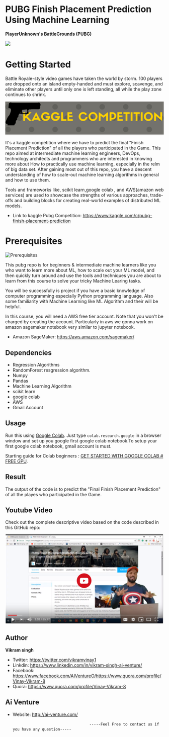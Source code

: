 # PUBG Finish Placement Prediction Using Machine Learning
<b>PlayerUnknown's BattleGrounds (PUBG)</b>

![](https://storage.googleapis.com/kaggle-media/competitions/PUBG/PUBG%20Inlay.jpg)



# Getting Started

Battle Royale-style video games have taken the world by storm. 100 players are dropped onto an island empty-handed and must explore, 
scavenge, and eliminate other players until only one is left standing, all while the play zone continues to shrink.

![Kaggle Image](https://raw.githubusercontent.com/AIVenture0/PubG-Win-prediction-using-ML/master/Image/kaggle.png)

It's a kaggle competition where we have to predict the final "Finish Placement Prediction" of all the players who participated in the Game.
This repo  aimed at intermediate machine learning engineers,
DevOps, technology architects and programmers who are interested in knowing more about How to practically use machine learning,
especially in the relm of big data set. After gaining most out of this repo, 
you have a descent understanding of how to scale-out machine learning algorithms in general and how to use them.


Tools and frameworks like, scikit learn,google colab , and AWS(amazon web services)  are used to showcase the strengths of various approaches, 
trade-offs and building blocks for creating real-world examples of distributed ML models.
- Link to kaggle Pubg Competition: https://www.kaggle.com/c/pubg-finish-placement-prediction 

# Prerequisites

![Prerequisites](https://media2.giphy.com/media/RV9yRyaeBJnFe/source.gif)

This pubg repo  is for beginners & intermediate machine learners like you who want to learn more about ML, 
how to scale out your ML model, and then quickly turn around and use the tools and techniques you are about to learn from this course to solve your tricky Machine Learing tasks.

You will be successfully is project  if you have a basic knowledge of computer programming especially Python programming language. 
Also some familiarity with Machine Learning like ML Algorithm and their  will be helpful.

In this course, you will need a AWS free tier account. Note that you won't be charged by creating the account.
Particularly in aws we gonna work on amazon sagemaker notebook very similar to jupyter notebook.
- Amazon SageMaker: https://aws.amazon.com/sagemaker/

## Dependencies 
* Regression Algorithms
* RandomForest resgression algorithm.
* Numpy 
* Pandas
* Machine Learning Algorithm
* scikit learn
* google colab 
* AWS
* Gmail Account

## Usage
Run this using [Google Colab](https://colab.research.google.com/). 
Just type `colab.research.google` in a browser window and set up you google first google colab notebook.To setup your first google colab
notebook, gmail account is must.

Starting guide for Colab beginners : [GET STARTED WITH GOOGLE COLAB # FREE GPU](http://ai-venture.com/get-started-with-google-colab-free-gpu/). 

## Result
The output of the code is to predict the  "Final Finish Placement Prediction" of all the playes who participated in the Game.

## Youtube Video
Check out  the complete descriptive video based on the code described in this GitHub repo:

[![Pubg](https://raw.githubusercontent.com/AIVenture0/PubG-Win-prediction-using-ML/master/Image/Pubg.png)](https://youtu.be/V-ywy6XzrCE)

## Author
<b>Vikram singh</b>

- Twitter: https://twitter.com/vikramvinay1
- Linkdin: https://www.linkedin.com/in/vikram-singh-ai-venture/
- Facebook: https://www.facebook.com/AIVentureO/https://www.quora.com/profile/Vinay-Vikram-8
- Quora: https://www.quora.com/profile/Vinay-Vikram-8

## Ai Venture
- Website: http://ai-venture.com/

                                        -----Feel Free to contact us if you have any question-----
                                        
